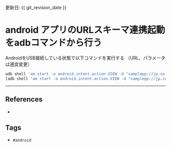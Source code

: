 更新日: {{ git_revision_date }}

# android アプリのURLスキーマ連携起動をadbコマンドから行う
AndroidをUSB接続している状態で以下コマンドを実行する
（URL、パラメータは適宜変更）
```sh
adb shell 'am start -a android.intent.action.VIEW -d "samplepp://jp.co.hoge/fuga?param=aaaa"'
[adb shell 'am start -a android.intent.action.VIEW -d "samplepp://jp.co.hoge/fuga?param=aaaa"'](<adb shell 'am start -a android.intent.action.VIEW -d "samplepp://jp.co.hoge/fuga?param=aaaa"'>)
```

---
## References
- 

## Tags
- `#android` 